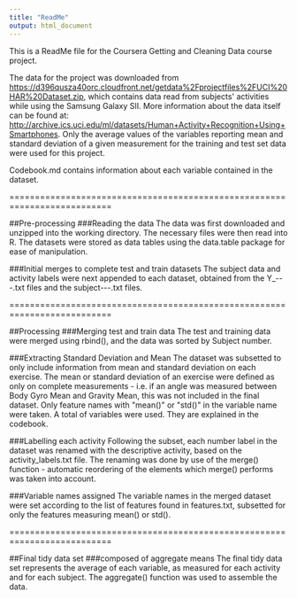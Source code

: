 ```yaml
---
title: "ReadMe"
output: html_document
---
```


This is a ReadMe file for the Coursera Getting and Cleaning Data course project.

The data for the project was downloaded from https://d396qusza40orc.cloudfront.net/getdata%2Fprojectfiles%2FUCI%20HAR%20Dataset.zip, which contains data read from subjects' activities while using the Samsung Galaxy SII. More information about the data itself can be found at: http://archive.ics.uci.edu/ml/datasets/Human+Activity+Recognition+Using+Smartphones. Only the average values of the variables reporting mean and standard deviation of a given measurement for the training and test set data were used for this project.

Codebook.md contains information about each variable contained in the dataset.

==========================================================================

##Pre-processing
###Reading the data 
The data was first downloaded and unzipped into the working directory. The necessary files were then read into R. The datasets were stored as data tables using the data.table package for ease of manipulation.

###Initial merges to complete test and train datasets
The subject data and activity labels were next appended to each dataset, obtained from the Y_---.txt files and the subject---.txt files.

==========================================================================

##Processing
###Merging test and train data
The test and training data were merged using rbind(), and the data was sorted by Subject number.

###Extracting Standard Deviation and Mean
The dataset was subsetted to only include information from mean and standard deviation on each exercise. The mean or standard deviation of an exercise were defined as only on complete measurements - i.e. if an angle was measured between Body Gyro Mean and Gravity Mean, this was not included in the final dataset. Only feature names with "mean()" or "std()" in the variable name were taken. A total of variables were used. They are explained in the codebook.

###Labelling each activity
Following the subset, each number label in the dataset was renamed with the descriptive activity, based on the activity_labels.txt file. The renaming was done by use of the merge() function - automatic reordering of the elements which merge() performs was taken into account.

###Variable names assigned
The variable names in the merged dataset were set according to the list of features found in features.txt, subsetted for only the features measuring mean() or std().

==========================================================================

##Final tidy data set 
###composed of aggregate means
The final tidy data set represents the average of each variable, as measured for each activity and for each subject. The aggregate() function was used to assemble the data.